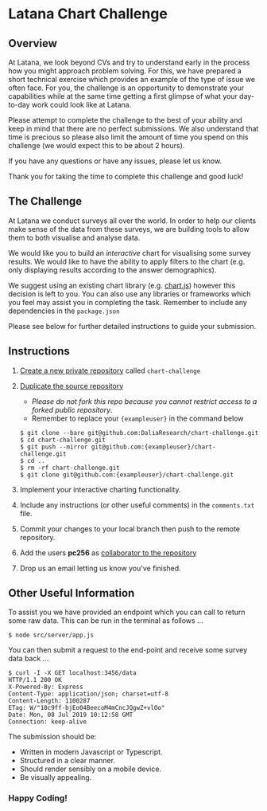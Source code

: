 # Latana Chart Challenge

## Overview

At Latana, we look beyond CVs and try to understand early in the process how you might approach problem solving. For
this, we have prepared a short technical exercise which provides an example of the type of issue we often face. For you,
the challenge is an opportunity to demonstrate your capabilities while at the same time getting a first glimpse of what
your day-to-day work could look like at Latana.

Please attempt to complete the challenge to the best of your ability and keep in mind that there are no perfect
submissions. We also understand that time is precious so please also limit the amount of time you spend on this
challenge (we would expect this to be about 2 hours).

If you have any questions or have any issues, please let us know.

Thank you for taking the time to complete this challenge and good luck!

## The Challenge

At Latana we conduct surveys all over the world. In order to help our clients make sense of the data from these surveys,
we are building tools to allow them to both visualise and analyse data.

We would like you to build an *interactive* chart for visualising some survey results. We would like to have the ability
to apply filters to the chart (e.g. only displaying results according to the answer demographics).

We suggest using an existing chart library (e.g. [chart.js](https://www.chartjs.org/)) however this decision is left to
you. You can also use any libraries or frameworks which you feel may assist you in completing the task. Remember to
include any dependencies in the `package.json`

Please see below for further detailed instructions to guide your submission.

## Instructions

1. [Create a new private repository](https://help.github.com/en/articles/creating-a-new-repository)
   called `chart-challenge`
1. [Duplicate the source repository](https://help.github.com/en/articles/duplicating-a-repository)
    - *Please do not fork this repo because you cannot restrict access to a forked public repository*.
    - Remember to replace your `{exampleuser}` in the command below
    ```
    $ git clone --bare git@github.com:DaliaResearch/chart-challenge.git
    $ cd chart-challenge.git
    $ git push --mirror git@github.com:{exampleuser}/chart-challenge.git
    $ cd .. 
    $ rm -rf chart-challenge.git
    $ git clone git@github.com:{exampleuser}/chart-challenge.git
    ```

1. Implement your interactive charting functionality.

1. Include any instructions (or other useful comments) in the `comments.txt` file.

1. Commit your changes to your local branch then push to the remote repository.

1. Add the users **pc256**
   as [collaborator to the repository](https://help.github.com/en/articles/inviting-collaborators-to-a-personal-repository)

1. Drop us an email letting us know you've finished.

## Other Useful Information

To assist you we have provided an endpoint which you can call to return some raw data. This can be run in the terminal
as follows ...

    $ node src/server/app.js

You can then submit a request to the end-point and receive some survey data back ...

    $ curl -I -X GET localhost:3456/data
    HTTP/1.1 200 OK
    X-Powered-By: Express
    Content-Type: application/json; charset=utf-8
    Content-Length: 1100287
    ETag: W/"10c9ff-bjEo04BeecoM4mCncJQgwZ+vlOo"
    Date: Mon, 08 Jul 2019 10:12:58 GMT
    Connection: keep-alive

The submission should be:

- Written in modern Javascript or Typescript.
- Structured in a clear manner.
- Should render sensibly on a mobile device.
- Be visually appealing.

### Happy Coding!

